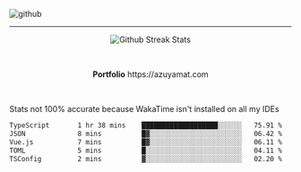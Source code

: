 ![github](https://media.discordapp.net/attachments/881363147364118528/1142610121697021952/background.png?width=1000&height=300)<br>
___
<p align="center">
  <img alt="Github Streak Stats" src="https://streak-stats.demolab.com?user=Azuyamat&theme=transparent&hide_border=true"/>
</p><br>
<p align="center">
      <strong>Portfolio</strong> https://azuyamat.com
</p><br>

Stats not 100% accurate because WakaTime isn't installed on all my IDEs
<!--START_SECTION:waka-->

```txt
TypeScript       1 hr 38 mins    ███████████████████░░░░░░   75.91 %
JSON             8 mins          █▓░░░░░░░░░░░░░░░░░░░░░░░   06.42 %
Vue.js           7 mins          █▓░░░░░░░░░░░░░░░░░░░░░░░   06.11 %
TOML             5 mins          █░░░░░░░░░░░░░░░░░░░░░░░░   04.11 %
TSConfig         2 mins          ▓░░░░░░░░░░░░░░░░░░░░░░░░   02.20 %
```

<!--END_SECTION:waka-->
